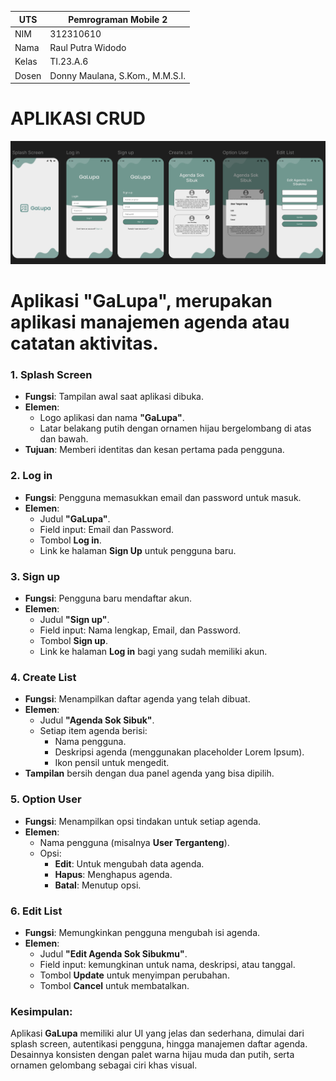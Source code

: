
| UTS  |  Pemrograman Mobile 2  
|-------|---------
| NIM   | 312310610
| Nama  | Raul Putra Widodo
| Kelas | TI.23.A.6
| Dosen |  Donny Maulana, S.Kom., M.M.S.I.

# APLIKASI CRUD
![image](appcrud.png)

# Aplikasi "GaLupa", merupakan aplikasi manajemen agenda atau catatan aktivitas.

### 1. **Splash Screen**
- **Fungsi**: Tampilan awal saat aplikasi dibuka.
- **Elemen**:
  - Logo aplikasi dan nama **"GaLupa"**.
  - Latar belakang putih dengan ornamen hijau bergelombang di atas dan bawah.
- **Tujuan**: Memberi identitas dan kesan pertama pada pengguna.


### 2. **Log in**
- **Fungsi**: Pengguna memasukkan email dan password untuk masuk.
- **Elemen**:
  - Judul **"GaLupa"**.
  - Field input: Email dan Password.
  - Tombol **Log in**.
  - Link ke halaman **Sign Up** untuk pengguna baru.


### 3. **Sign up**
- **Fungsi**: Pengguna baru mendaftar akun.
- **Elemen**:
  - Judul **"Sign up"**.
  - Field input: Nama lengkap, Email, dan Password.
  - Tombol **Sign up**.
  - Link ke halaman **Log in** bagi yang sudah memiliki akun.


### 4. **Create List**
- **Fungsi**: Menampilkan daftar agenda yang telah dibuat.
- **Elemen**:
  - Judul **"Agenda Sok Sibuk"**.
  - Setiap item agenda berisi:
    - Nama pengguna.
    - Deskripsi agenda (menggunakan placeholder Lorem Ipsum).
    - Ikon pensil untuk mengedit.
- **Tampilan** bersih dengan dua panel agenda yang bisa dipilih.


### 5. **Option User**
- **Fungsi**: Menampilkan opsi tindakan untuk setiap agenda.
- **Elemen**:
  - Nama pengguna (misalnya **User Terganteng**).
  - Opsi:
    - **Edit**: Untuk mengubah data agenda.
    - **Hapus**: Menghapus agenda.
    - **Batal**: Menutup opsi.


### 6. **Edit List**
- **Fungsi**: Memungkinkan pengguna mengubah isi agenda.
- **Elemen**:
  - Judul **"Edit Agenda Sok Sibukmu"**.
  - Field input: kemungkinan untuk nama, deskripsi, atau tanggal.
  - Tombol **Update** untuk menyimpan perubahan.
  - Tombol **Cancel** untuk membatalkan.


### Kesimpulan:
Aplikasi **GaLupa** memiliki alur UI yang jelas dan sederhana, dimulai dari splash screen, autentikasi pengguna, hingga manajemen daftar agenda. Desainnya konsisten dengan palet warna hijau muda dan putih, serta ornamen gelombang sebagai ciri khas visual.
